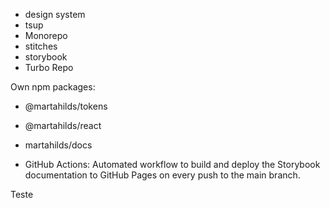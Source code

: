 - design system
- tsup
- Monorepo
- stitches
- storybook
- Turbo Repo

Own npm packages:
- @martahilds/tokens
- @martahilds/react
- martahilds/docs

- GitHub Actions: Automated workflow to build and deploy the Storybook documentation to GitHub Pages on every push to the main branch.

Teste

